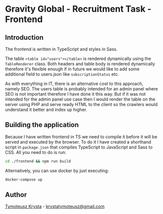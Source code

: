 # Gravity Global - Recruitment Task - Frontend

## Introduction
The frontend is written in TypeScript and styles in Sass.

The table `<table id="users"></table>` is rendered dynamically using the `TableRenderer` class. Both headers and table body is rendered dynamically therefore it's flexible enough if in future we would like to add some additional field to users.json like `subscriptionStatus` etc. 

As with everything in IT, there is an alternative cost to this approach, namely SEO. The users table is probably intended for an admin panel where SEO is not important therefore I have done it this way. But if it was not intended for the admin panel use case then I would render the table on the server using PHP and serve ready HTML to the client so the crawlers would understand it better and index up higher.

## Building the application
Because I have written frontend in TS we need to compile it before it will be served and executed by the browser. To do it I have created a shorthand script in `package.json` that compiles TypeScript to JavaScript and Sass to CSS. All you need to do is run:
```sh
cd ./frontend && npm run build
```

Alternatively, you can use docker by just executing:
```sh
docker-compose up
```

## Author
[Tymoteusz Krysta](https://www.linkedin.com/in/tim-krysta/) - krystatymoteusz@gmail.com
